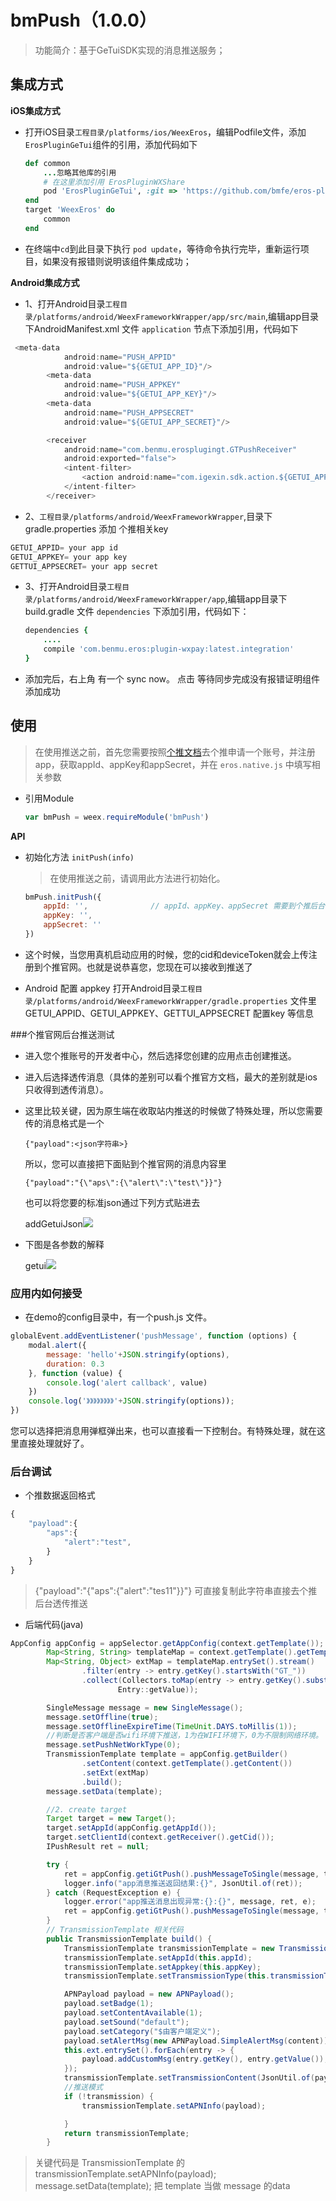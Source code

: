 # bmPush（1.0.0）

> 功能简介：基于GeTuiSDK实现的消息推送服务；

## 集成方式

**iOS集成方式**

* 打开iOS目录`工程目录/platforms/ios/WeexEros`，编辑Podfile文件，添加`ErosPluginGeTui`组件的引用，添加代码如下

	```ruby
	def common
    	...忽略其他库的引用
    	# 在这里添加引用 ErosPluginWXShare
    	pod 'ErosPluginGeTui', :git => 'https://github.com/bmfe/eros-plugin-ios-getui.git', :tag => '1.0.0'
	end
	target 'WeexEros' do
    	common
	end
	```

* 在终端中`cd`到此目录下执行 `pod update`，等待命令执行完毕，重新运行项目，如果没有报错则说明该组件集成成功；

**Android集成方式**

* 1、打开Android目录`工程目录/platforms/android/WeexFrameworkWrapper/app/src/main`,编辑app目录下AndroidManifest.xml 文件 `application` 节点下添加引用，代码如下
```java
 <meta-data
            android:name="PUSH_APPID"
            android:value="${GETUI_APP_ID}"/>
        <meta-data
            android:name="PUSH_APPKEY"
            android:value="${GETUI_APP_KEY}"/>
        <meta-data
            android:name="PUSH_APPSECRET"
            android:value="${GETUI_APP_SECRET}"/>

        <receiver
            android:name="com.benmu.erosplugingt.GTPushReceiver"
            android:exported="false">
            <intent-filter>
                <action android:name="com.igexin.sdk.action.${GETUI_APP_ID}"/>
            </intent-filter>
        </receiver>
```
* 2、`工程目录/platforms/android/WeexFrameworkWrapper`,目录下 gradle.properties 添加 个推相关key
```java
GETUI_APPID= your app id
GETUI_APPKEY= your app key
GETTUI_APPSECRET= your app secret
```
* 3、打开Android目录`工程目录/platforms/android/WeexFrameworkWrapper/app`,编辑app目录下build.gradle 文件 `dependencies` 下添加引用，代码如下：

	```ruby
	dependencies {
		....
		compile 'com.benmu.eros:plugin-wxpay:latest.integration'
	}
	```
* 添加完后，右上角 有一个 sync now。 点击 等待同步完成没有报错证明组件添加成功

## 使用
> 在使用推送之前，首先您需要按照[个推文档](http://docs.getui.com/getui/start/ios/)去个推申请一个账号，并注册app，获取appId、appKey和appSecret，并在 `eros.native.js` 中填写相关参数

* 引用Module

	```js
	var bmPush = weex.requireModule('bmPush')
	```

**API**

* 初始化方法 `initPush(info)` 

	> 在使用推送之前，请调用此方法进行初始化。

	```js
	bmPush.initPush({
		appId: '',				// appId、appKey、appSecret 需要到个推后台获取
		appKey: '', 
		appSecret: ''
	})
	```

* 这个时候，当您用真机启动应用的时候，您的cid和deviceToken就会上传注册到个推官网。也就是说恭喜您，您现在可以接收到推送了

* Android 配置 appkey 打开Android目录`工程目录/platforms/android/WeexFrameworkWrapper/gradle.properties` 文件里
GETUI_APPID、GETUI_APPKEY、GETTUI_APPSECRET 配置key 等信息

###个推官网后台推送测试

* 进入您个推账号的开发者中心，然后选择您创建的应用点击创建推送。

* 进入后选择透传消息（具体的差别可以看个推官方文档，最大的差别就是ios只收得到透传消息）。

* 这里比较关键，因为原生端在收取站内推送的时候做了特殊处理，所以您需要传的消息格式是一个

	```	
	{"payload":<json字符串>}
	```
	
	所以，您可以直接把下面贴到个推官网的消息内容里
	
	```	
	{"payload":"{\"aps\":{\"alert\":\"test\"}}"}
	```
	也可以将您要的标准json通过下列方式贴进去
	
	addGetuiJson![](https://raw.githubusercontent.com/myliuyx/source/master/addGetuiJson.jpeg)
* 下图是各参数的解释

	getui![](https://raw.githubusercontent.com/myliuyx/source/master/getui.jpg)

### 应用内如何接受

* 在demo的config目录中，有一个push.js 文件。

```js
globalEvent.addEventListener('pushMessage', function (options) {
    modal.alert({
        message: 'hello'+JSON.stringify(options),
        duration: 0.3
    }, function (value) {
        console.log('alert callback', value)
    })
    console.log('》》》》》》》》'+JSON.stringify(options));
})

```	
您可以选择把消息用弹框弹出来，也可以直接看一下控制台。有特殊处理，就在这里直接处理就好了。
	
### 后台调试
* 个推数据返回格式

```js
{
	"payload":{  
		"aps":{
			"alert":"test",  
		}
	}
}
```
> {"payload":"{\"aps\":{\"alert\":\"tes11\"}}"}  可直接复制此字符串直接去个推后台透传推送

* 后端代码(java)

```java
AppConfig appConfig = appSelector.getAppConfig(context.getTemplate());
        Map<String, String> templateMap = context.getTemplate().getTemplateConfig().getExtConfig();
        Map<String, Object> extMap = templateMap.entrySet().stream()
                .filter(entry -> entry.getKey().startsWith("GT_"))
                .collect(Collectors.toMap(entry -> entry.getKey().substring("GT_".length()),
                        Entry::getValue));

        SingleMessage message = new SingleMessage();
        message.setOffline(true);
        message.setOfflineExpireTime(TimeUnit.DAYS.toMillis(1));
        //判断是否客户端是否wifi环境下推送，1为在WIFI环境下，0为不限制网络环境。
        message.setPushNetWorkType(0);
        TransmissionTemplate template = appConfig.getBuilder()
                .setContent(context.getTemplate().getContent())
                .setExt(extMap)
                .build();
        message.setData(template);

        //2. create target
        Target target = new Target();
        target.setAppId(appConfig.getAppId());
        target.setClientId(context.getReceiver().getCid());
        IPushResult ret = null;

        try {
            ret = appConfig.getiGtPush().pushMessageToSingle(message, target);
            logger.info("app消息推送返回结果:{}", JsonUtil.of(ret));
        } catch (RequestException e) {
            logger.error("app推送消息出现异常:{}:{}", message, ret, e);
            ret = appConfig.getiGtPush().pushMessageToSingle(message, target, e.getRequestId());
        }
        // TransmissionTemplate 相关代码
        public TransmissionTemplate build() {
            TransmissionTemplate transmissionTemplate = new TransmissionTemplate();
            transmissionTemplate.setAppId(this.appId);
            transmissionTemplate.setAppkey(this.appKey);
            transmissionTemplate.setTransmissionType(this.transmissionType);

            APNPayload payload = new APNPayload();
            payload.setBadge(1);
            payload.setContentAvailable(1);
            payload.setSound("default");
            payload.setCategory("$由客户端定义");
            payload.setAlertMsg(new APNPayload.SimpleAlertMsg(content));
            this.ext.entrySet().forEach(entry -> {
                payload.addCustomMsg(entry.getKey(), entry.getValue());
            });
            transmissionTemplate.setTransmissionContent(JsonUtil.of(payload));
            //推送模式
            if (!transmission) {
                transmissionTemplate.setAPNInfo(payload);

            }
            return transmissionTemplate;
        }

```
> 关键代码是 TransmissionTemplate 的 transmissionTemplate.setAPNInfo(payload);
message.setData(template);
把 template 当做 message 的data

